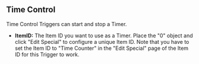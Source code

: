 ## Time Control
Time Control Triggers can start and stop a Timer.

- **ItemID:** The Item ID you want to use as a Timer. Place the "0" object and click "Edit Special" to configure a unique Item ID. Note that you have to set the Item ID to "Time Counter" in the "Edit Special" page of the Item ID for this Trigger to work.